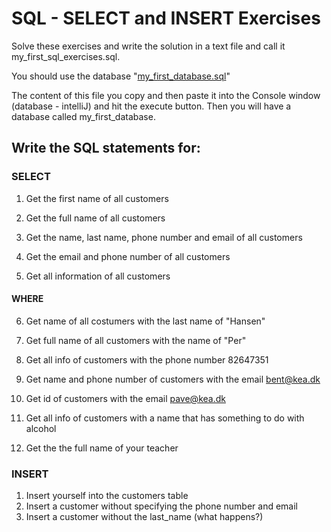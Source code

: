 # SQL - SELECT and INSERT Exercises

Solve these exercises and write the solution in a text file and call it my_first_sql_exercises.sql. 

You should use the database "[my_first_database.sql](https://github.com/dat17v1/2_10_databaser/blob/master/materials/my_first_database.sql)"    

The content of this file you copy and then paste it into the Console window (database - intelliJ) and hit the execute button. Then you will have a database called my_first_database.

## Write the SQL statements for:

### SELECT

1. Get the first name of all customers

2. Get the full name of all customers

3. Get the name, last name, phone number and email of all customers

4. Get the email and phone number of all customers

5. Get all information of all customers

#### WHERE

6. Get name of all costumers with the last name of "Hansen"

7. Get full name of all customers with the name of "Per" 

8. Get all info of customers with the phone number 82647351

9. Get name and phone number of customers with the email bent@kea.dk

10. Get id of customers with the email pave@kea.dk

11. Get all info of customers with a name that has something to do with alcohol

12. Get the the full name of your teacher  


### INSERT

1. Insert yourself into the customers table
1. Insert a customer without specifying the phone number and email 
1. Insert a customer without the last_name (what happens?)

